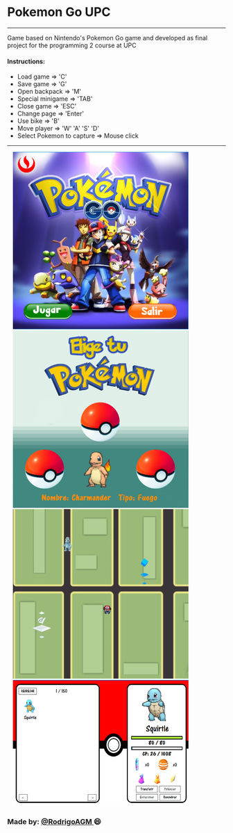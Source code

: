 # Pokemon Go UPC
---
Game based on Nintendo's Pokemon Go game and developed as final project for the programming 2 course at UPC

#### Instructions: 
- Load game		=>	'C'
- Save game 		=>	'G'
- Open backpack		=>	'M'
- Special minigame	=>	'TAB'
- Close game		=>	'ESC'
- Change page		=>	'Enter'
- Use bike    =>	'B'
- Move player		=>	'W' 'A' 'S' 'D'
- Select Pokemon to capture  => Mouse click

---
<div>
<img src = "Resources/SS1.png"  WIDTH=405 HEIGHT=408 hspace=13/> 
<img src = "Resources/SS2.png"  WIDTH=405 HEIGHT=408 hspace=13/>
<div/>
<div>
<img src = "Resources/SS3.png"  WIDTH=405 HEIGHT=390 hspace=13/> 
<img src = "Resources/SS4.png"  WIDTH=405 HEIGHT=290 hspace=13/>
<div/>

### Made by: <a href = "https://github.com/RodrigoAGM">@RodrigoAGM </a> :smile:
